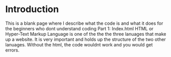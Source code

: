 # Introduction
This is a blank page where I describe what the code is and what it does for the beginners who dont understand coding 
Part 1: Index.html
HTML or Hyper-Text Markup Language is one of the the the three lanuages that make up a website. It is very important and holds up the structure of the two other lanuages. Without the html, the code wouldnt work and you would get errors.